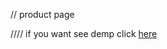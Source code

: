 // product page

//// if you want see demp click [here](https://mohammadmj98.github.io/productpage/) 
